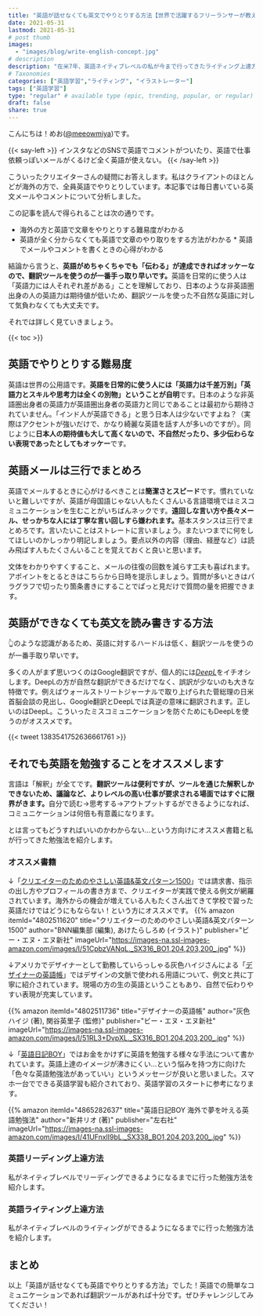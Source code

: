 ```yaml
---
title: "英語が話せなくても英文でやりとりする方法【世界で活躍するフリーランサーが教えます】"
date: 2021-05-31
lastmod: 2021-05-31
# post thumb
images:
  - "images/blog/write-english-concept.jpg"
# description
description: "在米7年、英語ネイティブレベルの私が今まで行ってきたライティング上達方法を紹介します"
# Taxonomies
categories: ["英語学習","ライティング", "イラストレーター"]
tags: ["英語学習"]
type: "regular" # available type (epic, trending, popular, or regular)
draft: false
share: true
---
```


こんにちは！めお(<u><a href="https://twitter.com/meeowmiya" target="_blank">@meeowmiya</a></u>)です。

{{< say-left >}}
インスタなどのSNSで英語でコメントがついたり、英語で仕事依頼っぽいメールがくるけど全く英語が使えない。
{{< /say-left >}}

こういったクリエイターさんの疑問にお答えします。私はクライアントのほとんどが海外の方で、全員英語でやりとりしています。本記事では毎日書いている英文メールやコメントについて分析しました。

この記事を読んで得られることは次の通りです。

* 海外の方と英語で文章をやりとりする難易度がわかる
* 英語が全く分からなくても英語で文章のやり取りをする方法がわかる
* 英語でメールやコメントを書くときの心得がわかる

結論から言うと、<span class="keiko-red">**英語がめちゃくちゃでも「伝わる」が達成できればオッケーなので、翻訳ツールを使うのが一番手っ取り早いです。**</span>英語を日常的に使う人は「英語力には人それぞれ差がある」ことを理解しており、日本のような非英語圏出身の人の英語力は期待値が低いため、翻訳ツールを使った不自然な英語に対して気負わなくても大丈夫です。

それでは詳しく見ていきましょう。

{{< toc >}}

## 英語でやりとりする難易度

英語は世界の公用語です。<span class="keiko-red">**英語を日常的に使う人には「英語力は千差万別」「英語力とスキルや思考力は全くの別物」ということが自明**</span>です。日本のような非英語圏出身者の英語力が英語圏出身者の英語力と同じであることは最初から期待されていません。「インド人が英語できる」と思う日本人は少ないですよね？（実際はアクセントが強いだけで、かなり綺麗な英語を話す人が多いのですが）。同じように<span class="keiko-red">**日本人の期待値も大して高くないので、不自然だったり、多少伝わらない表現であったとしてもオッケー**</span>です。

## 英語メールは三行でまとめろ

英語でメールするときに心がけるべきことは<span class="keiko-red">**簡潔さとスピード**</span>です。慣れていないと難しいですが、英語が母国語じゃない人もたくさんいる言語環境ではミスコミュニケーションを生むことがいちばんネックです。<span class="keiko-red">**遠回しな言い方や長々メール、せっかちな人には丁寧な言い回しすら嫌われます。**</span>基本スタンスは三行でまとめろです。言いたいことはストレートに言いましょう。またいつまでに何をしてほしいのかしっかり明記しましょう。要点以外の内容（理由、経歴など）は読み飛ばす人もたくさんいることを覚えておくと良いと思います。

文体をわかりやすくすること、メールの往復の回数を減らす工夫も喜ばれます。アポイントをとるときはこちらから日時を提示しましょう。質問が多いときはパラグラフで切ったり箇条書きにすることでぱっと見だけで質問の量を把握できます。


## 英語ができなくても英文を読み書きする方法

👆のような認識があるため、英語に対するハードルは低く、翻訳ツールを使うのが一番手取り早いです。

多くの人がまず思いつくのはGoogle翻訳ですが、個人的には<u><a href="https://www.deepl.com/ja/translator" target="_blank">*DeepL*</a></u>をイチオシします。DeepLの方が自然な翻訳ができるだけでなく、誤訳が少ないのも大きな特徴です。例えばウォールストリートジャーナルで取り上げられた菅総理の日米首脳会談の見出し、Google翻訳とDeepLでは真逆の意味に翻訳されます。正しいのはDeepL。こういったミスコミュニケーションを防ぐためにもDeepLを使うのがオススメです。


{{< tweet 1383541752636661761 >}}

## それでも英語を勉強することをオススメします

言語は「解釈」が全てです。<span class="keiko-red">**翻訳ツールは便利ですが、ツールを通じた解釈しかできないため、議論など、よりレベルの高い仕事が要求される場面ではすぐに限界がきます。**</span>自分で読む→思考する→アウトプットするができるようになれば、コミュニケーションは何倍も有意義になります。

とは言ってもどうすればいいのかわからない...という方向けにオススメ書籍と私が行ってきた勉強法を紹介します。

### オススメ書籍
↓「<u>[クリエイターのためのやさしい英語&英文パターン1500]()</u>」では請求書、指示の出し方やプロフィールの書き方まで、クリエイターが実践で使える例文が網羅されています。海外からの機会が増えている人もたくさん出てきて学校で習った英語だけではどうにもならない！という方にオススメです。
{{% amazon 
 itemId="4802511620"
 title="クリエイターのためのやさしい英語&英文パターン1500"
 author="BNN編集部 (編集), あけたらしろめ (イラスト)"
 publisher="ビー・エヌ・エヌ新社"
 imageUrl="https://images-na.ssl-images-amazon.com/images/I/51CpbzVANqL._SX316_BO1,204,203,200_.jpg"
%}}


↓アメリカでデザイナーとして勤務していらっしゃる灰色ハイジさんによる「<u>[デザイナーの英語帳]()</u>」ではデザインの文脈で使われる用語について、例文と共に丁寧に紹介されています。現場の方の生の英語ということもあり、自然で伝わりやすい表現が充実しています。

{{% amazon 
 itemId="4802511736"
 title="デザイナーの英語帳"
 author="灰色ハイジ  (著), 関谷英里子 (監修)"
 publisher="ビー・エヌ・エヌ新社"
 imageUrl="https://images-na.ssl-images-amazon.com/images/I/51RL3+DvpXL._SX316_BO1,204,203,200_.jpg"
%}}

↓「<u>[英語日記BOY]()</u>」ではお金をかけずに英語を勉強する様々な手法について書かれています。英語上達のイメージが沸きにくい...という悩みを持つ方に向けた「色々な英語勉強法があっていい」というメッセージが良いと思いました。スマホ一台でできる英語学習も紹介されており、英語学習のスタートに参考になります。

{{% amazon 
 itemId="4865282637"
 title="英語日記BOY 海外で夢を叶える英語勉強法"
 author="新井リオ  (著)"
 publisher="左右社"
 imageUrl="https://images-na.ssl-images-amazon.com/images/I/41UFnxlI9bL._SX338_BO1,204,203,200_.jpg"
%}}

### 英語リーディング上達方法

私がネイティブレベルでリーディングできるようになるまでに行った勉強方法を紹介します。

### 英語ライティング上達方法

私がネイティブレベルのライティングができるようになるまでに行った勉強方法を紹介します。

## まとめ

以上「英語が話せなくても英語でやりとりする方法」でした！英語での簡単なコミュニケーションであれば翻訳ツールがあれば十分です。ぜひチャレンジしてみてください！

